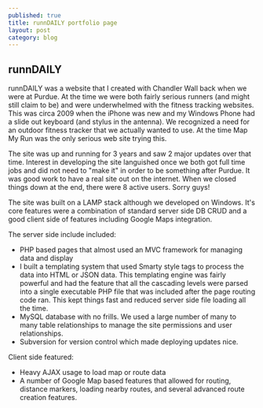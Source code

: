 ```yaml
---
published: true
title: runnDAILY portfolio page
layout: post
category: blog
---
```



## runnDAILY
runnDAILY was a website that I created with Chandler Wall back when we were at Purdue.  At the time we were both fairly serious runners (and might still claim to be) and were underwhelmed with the fitness tracking websites.  This was circa 2009 when the iPhone was new and my Windows Phone had a slide out keyboard (and stylus in the antenna).  We recognized a need for an outdoor fitness tracker that we actually wanted to use.  At the time Map My Run was the only serious web site trying this.

The site was up and running for 3 years and saw 2 major updates over that time.  Interest in developing the site languished once we both got full time jobs and did not need to "make it" in order to be something after Purdue.  It was good work to have a real site out on the internet.  When we closed things down at the end, there were 8 active users.  Sorry guys!

The site was built on a LAMP stack although we developed on Windows.  It's core features were a combination of standard server side DB CRUD and a good client side of features including Google Maps integration.

The server side include included:

 - PHP based pages that almost used an MVC framework for managing data and display
 - I built a templating system that used Smarty style tags to process the data into HTML or JSON data.  This templating engine was fairly powerful and had the feature that all the cascading levels were parsed into a single executable PHP file that was included after the page routing code ran.  This kept things fast and reduced server side file loading all the time.
 - MySQL database with no frills.  We used a large number of many to many table relationships to manage the site permissions and user relationships.
 - Subversion for version control which made deploying updates nice.

Client side featured:

 - Heavy AJAX usage to load map or route data
 - A number of Google Map based features that allowed for routing, distance markers, loading nearby routes, and several advanced route creation features.
